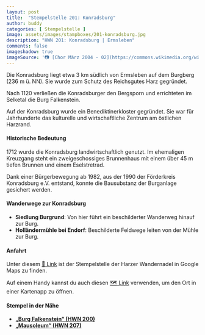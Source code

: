 ```yaml
---
layout: post
title:  "Stempelstelle 201: Konradsburg"
author: buddy
categories: [ Stempelstelle ]
image: assets/images/stampboxes/201-konradsburg.jpg
description: "HWN 201: Konradsburg | Ermsleben"
comments: false
imageshadow: true
imageSource: '📷 [Chor März 2004 - 02](https://commons.wikimedia.org/wiki/File:Chor_M%C3%A4rz_2004_-_02.jpg) von Die Autorenschaft wurde nicht in einer maschinell lesbaren Form angegeben. Es wird <a href="//commons.wikimedia.org/w/index.php?title=User:Burgwaechter1021~commonswiki&amp;action=edit&amp;redlink=1" class="new" title="User:Burgwaechter1021~commonswiki (page does not exist)">Burgwaechter1021~commonswiki</a> als Autor angenommen (basierend auf den Rechteinhaber-Angaben). unter Lizenz Public domain'
---
```


Die Konradsburg liegt etwa 3 km südlich von Ermsleben auf dem Burgberg (236 m ü. NN). Sie wurde zum Schutz des Reichsgutes Harz gegründet. 

Nach 1120 verließen die Konradsburger den Bergsporn und errichteten im Selketal die Burg Falkenstein. 

Auf der Konradsburg wurde ein Benediktinerkloster gegründet. Sie war für Jahrhunderte das kulturelle und wirtschaftliche Zentrum am östlichen Harzrand. 

#### Historische Bedeutung

1712 wurde die Konradsburg landwirtschaftlich genutzt. Im ehemaligen Kreuzgang steht ein zweigeschossiges Brunnenhaus mit einem über 45 m tiefen Brunnen und einem Eselstretrad. 

Dank einer Bürgerbewegung ab 1982, aus der 1990 der Förderkreis Konradsburg e.V. entstand, konnte die Bausubstanz der Burganlage gesichert werden. 

#### Wanderwege zur Konradsburg

- **Siedlung Burgrund**: Von hier führt ein beschilderter Wanderweg hinauf zur Burg. 
- **Holländermühle bei Endorf**: Beschilderte Feldwege leiten von der Mühle zur Burg. 

#### Anfahrt

Unter diesem [📍 Link](https://www.google.com/maps/dir/?api=1&origin=&destination=51.71400%2C%2011.34800) ist der Stempelstelle der Harzer Wandernadel in Google Maps zu finden.

<div class="android-only">
  Auf einem Handy kannst du auch diesen 
  <a href="geo:51.71400,11.34800">🗺️ Link</a> 
  verwenden, um den Ort in einer Kartenapp zu öffnen.
  <p></p>
</div>

#### Stempel in der Nähe

- [**„Burg Falkenstein“ (HWN 200)**](/stempelstelle-200-burg-falkenstein)
- [**„Mausoleum“ (HWN 207)**](/stempelstelle-207-mausoleum)
